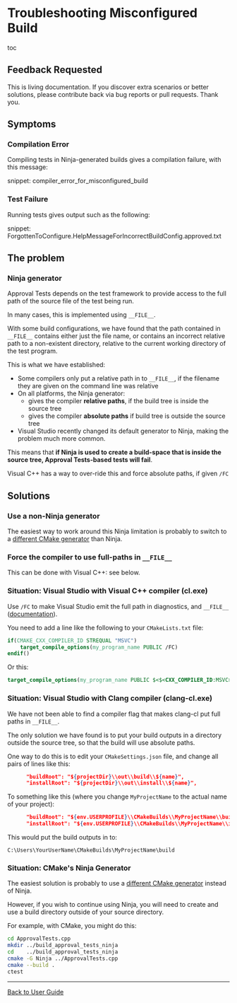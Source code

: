 <a id="top"></a>

# Troubleshooting Misconfigured Build

toc

## Feedback Requested

This is living documentation. If you discover extra scenarios or better solutions, please contribute back via bug reports or pull requests. Thank you. 

## Symptoms

### Compilation Error

Compiling tests in Ninja-generated builds gives a compilation failure, with this message:

snippet: compiler_error_for_misconfigured_build

### Test Failure

Running tests gives output such as the following:

snippet: ForgottenToConfigure.HelpMessageForIncorrectBuildConfig.approved.txt

## The problem

### Ninja generator

Approval Tests depends on the test framework to provide access to the full path of the source file of the test being run.

In many cases, this is implemented using `__FILE__`.

With some build configurations, we have found that the path contained in `__FILE__` contains either just the file name, or contains an incorrect relative path to a non-existent directory, relative to the current working directory of the test program.

This is what we have established:

* Some compilers only put a relative path in to `__FILE__`, if the filename they are given on the command line was relative
* On all platforms, the Ninja generator:
  * gives the compiler **relative paths**, if the build tree is inside the source tree
  * gives the compiler **absolute paths** if build tree is outside the source tree
* Visual Studio recently changed its default generator to Ninja, making the problem much more common.

This means that **if Ninja is used to create a build-space that is inside the source tree, Approval Tests-based tests will fail**.

Visual C++ has a way to over-ride this and force absolute paths, if given `/FC`


## Solutions

### Use a non-Ninja generator

The easiest way to work around this Ninja limitation is probably to switch to a [different CMake generator](https://cmake.org/cmake/help/latest/manual/cmake-generators.7.html) than Ninja.

### Force the compiler to use full-paths in `__FILE__`

This can be done with Visual C++: see below.

### Situation: Visual Studio with Visual C++ compiler (cl.exe)

Use `/FC` to make Visual Studio emit the full path in diagnostics, and `__FILE__` ([documentation](https://docs.microsoft.com/en-us/cpp/build/reference/fc-full-path-of-source-code-file-in-diagnostics?view=vs-2019)).

You need to add a line like the following to your `CMakeLists.txt` file:

```cmake
if(CMAKE_CXX_COMPILER_ID STREQUAL "MSVC")
    target_compile_options(my_program_name PUBLIC /FC)
endif()
```

Or this:

```cmake
target_compile_options(my_program_name PUBLIC $<$<CXX_COMPILER_ID:MSVC>:/FC>)
```

### Situation: Visual Studio with Clang compiler (clang-cl.exe)

We have not been able to find a compiler flag that makes clang-cl put full paths in `__FILE__`.

The only solution we have found is to put your build outputs in a directory outside the source tree, so that the build will use absolute paths.

One way to do this is to edit your `CMakeSettings.json` file, and change all pairs of lines like this:

```json
      "buildRoot": "${projectDir}\\out\\build\\${name}",
      "installRoot": "${projectDir}\\out\\install\\${name}",
```

To something like this (where you change `MyProjectName` to the actual name of your project):

```json
      "buildRoot": "${env.USERPROFILE}\\CMakeBuilds\\MyProjectName\\build\\${name}",
      "installRoot": "${env.USERPROFILE}\\CMakeBuilds\\MyProjectName\\install\\${name}",
```

This would put the build outputs in to:

`C:\Users\YourUserName\CMakeBuilds\MyProjectName\build`

### Situation: CMake's Ninja Generator

The easiest solution is probably to use a [different CMake generator](https://cmake.org/cmake/help/latest/manual/cmake-generators.7.html) instead of Ninja.

However, if you wish to continue using Ninja, you will need to create and use a build directory outside of your source directory. 

For example, with CMake, you might do this:

```bash
cd ApprovalTests.cpp
mkdir ../build_approval_tests_ninja
cd    ../build_approval_tests_ninja
cmake -G Ninja ../ApprovalTests.cpp
cmake --build .
ctest
``` 

---

[Back to User Guide](/doc/README.md#top)
